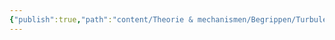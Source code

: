 ```yaml
---
{"publish":true,"path":"content/Theorie & mechanismen/Begrippen/Turbulente flow.md","permalink":"/content/theorie-and-mechanismen/begrippen/turbulente-flow/","title":"Turbulente flow","draft":true,"tags":["draft","Fysiologie"]}
---
```


